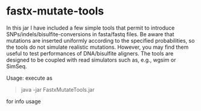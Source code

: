 # fastx-mutate-tools

In this jar I have included a few simple tools that permit to introduce SNPs/indels/bisulfite-conversions in fasta/fastq files. Be aware that mutations are inserted uniformly according to the specified probabilities, so the tools do not simulate realistic mutations. However, you may find them useful to test performances of DNA/bisulfite aligners. The tools are designed to be coupled with read simulators such as, e.g., wgsim or SimSeq.

Usage: execute as

> java -jar FastxMutateTools.jar

for info usage
